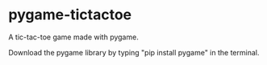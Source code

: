# pygame-tictactoe
A tic-tac-toe game made with pygame.

Download the pygame library by typing "pip install pygame" in the terminal.
